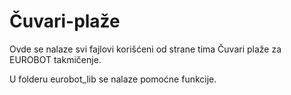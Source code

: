 # Čuvari-plaže
Ovde se nalaze svi fajlovi korišćeni od strane tima Čuvari plaže za EUROBOT takmičenje.

U folderu eurobot_lib se nalaze pomoćne funkcije.
